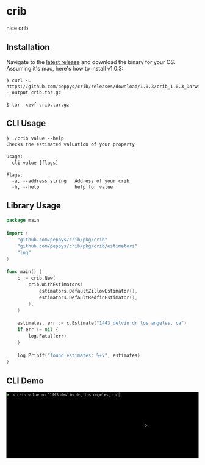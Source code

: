 # crib
nice crib

## Installation
Navigate to the [latest release](https://github.com/peppys/crib/releases/latest) and download the binary for your OS.  
Assuming it's mac, here's how to install v1.0.3:
```shell
$ curl -L https://github.com/peppys/crib/releases/download/1.0.3/crib_1.0.3_Darwin_arm64.tar.gz --output crib.tar.gz 

$ tar -xzvf crib.tar.gz
```

## CLI Usage
```shell
$ ./crib value --help
Checks the estimated valuation of your property

Usage:
  cli value [flags]

Flags:
  -a, --address string   Address of your crib
  -h, --help             help for value
```

## Library Usage
```go
package main

import (
	"github.com/peppys/crib/pkg/crib"
	"github.com/peppys/crib/pkg/crib/estimators"
	"log"
)

func main() {
	c := crib.New(
		crib.WithEstimators(
			estimators.DefaultZillowEstimator(),
			estimators.DefaultRedfinEstimator(),
		),
	)

	estimates, err := c.Estimate("1443 delvin dr los angeles, ca")
	if err != nil {
		log.Fatal(err)
	}

	log.Printf("found estimates: %+v", estimates)
}
```

## CLI Demo  
![demo](demo.gif)  
